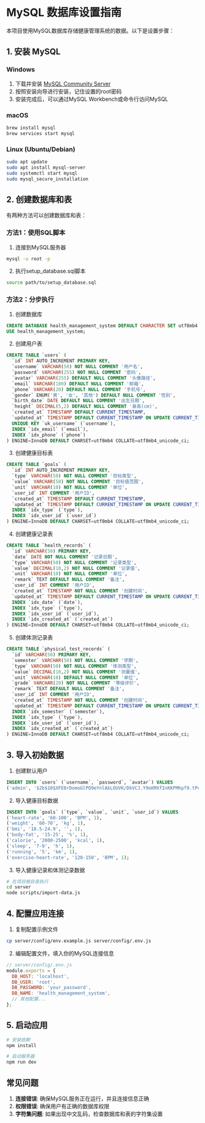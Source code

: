 # MySQL 数据库设置指南

本项目使用MySQL数据库存储健康管理系统的数据。以下是设置步骤：

## 1. 安装 MySQL

### Windows
1. 下载并安装 [MySQL Community Server](https://dev.mysql.com/downloads/mysql/)
2. 按照安装向导进行安装，记住设置的root密码
3. 安装完成后，可以通过MySQL Workbench或命令行访问MySQL

### macOS
```bash
brew install mysql
brew services start mysql
```

### Linux (Ubuntu/Debian)
```bash
sudo apt update
sudo apt install mysql-server
sudo systemctl start mysql
sudo mysql_secure_installation
```

## 2. 创建数据库和表

有两种方法可以创建数据库和表：

### 方法1：使用SQL脚本

1. 连接到MySQL服务器
```bash
mysql -u root -p
```

2. 执行setup_database.sql脚本
```bash
source path/to/setup_database.sql
```

### 方法2：分步执行

1. 创建数据库
```sql
CREATE DATABASE health_management_system DEFAULT CHARACTER SET utf8mb4 COLLATE utf8mb4_unicode_ci;
USE health_management_system;
```

2. 创建用户表
```sql
CREATE TABLE `users` (
  `id` INT AUTO_INCREMENT PRIMARY KEY,
  `username` VARCHAR(50) NOT NULL COMMENT '用户名',
  `password` VARCHAR(255) NOT NULL COMMENT '密码',
  `avatar` VARCHAR(255) DEFAULT NULL COMMENT '头像路径',
  `email` VARCHAR(100) DEFAULT NULL COMMENT '邮箱',
  `phone` VARCHAR(20) DEFAULT NULL COMMENT '手机号',
  `gender` ENUM('男', '女', '其他') DEFAULT NULL COMMENT '性别',
  `birth_date` DATE DEFAULT NULL COMMENT '出生日期',
  `height` DECIMAL(5,2) DEFAULT NULL COMMENT '身高(cm)',
  `created_at` TIMESTAMP DEFAULT CURRENT_TIMESTAMP,
  `updated_at` TIMESTAMP DEFAULT CURRENT_TIMESTAMP ON UPDATE CURRENT_TIMESTAMP,
  UNIQUE KEY `uk_username` (`username`),
  INDEX `idx_email` (`email`),
  INDEX `idx_phone` (`phone`)
) ENGINE=InnoDB DEFAULT CHARSET=utf8mb4 COLLATE=utf8mb4_unicode_ci;
```

3. 创建健康目标表
```sql
CREATE TABLE `goals` (
  `id` INT AUTO_INCREMENT PRIMARY KEY,
  `type` VARCHAR(50) NOT NULL COMMENT '目标类型',
  `value` VARCHAR(50) NOT NULL COMMENT '目标值范围',
  `unit` VARCHAR(10) NOT NULL COMMENT '单位',
  `user_id` INT COMMENT '用户ID',
  `created_at` TIMESTAMP DEFAULT CURRENT_TIMESTAMP,
  `updated_at` TIMESTAMP DEFAULT CURRENT_TIMESTAMP ON UPDATE CURRENT_TIMESTAMP,
  INDEX `idx_type` (`type`),
  INDEX `idx_user_id` (`user_id`)
) ENGINE=InnoDB DEFAULT CHARSET=utf8mb4 COLLATE=utf8mb4_unicode_ci;
```

4. 创建健康记录表
```sql
CREATE TABLE `health_records` (
  `id` VARCHAR(50) PRIMARY KEY,
  `date` DATE NOT NULL COMMENT '记录日期',
  `type` VARCHAR(50) NOT NULL COMMENT '记录类型',
  `value` DECIMAL(10,2) NOT NULL COMMENT '记录值',
  `unit` VARCHAR(10) NOT NULL COMMENT '单位',
  `remark` TEXT DEFAULT NULL COMMENT '备注',
  `user_id` INT COMMENT '用户ID',
  `created_at` TIMESTAMP NOT NULL COMMENT '创建时间',
  `updated_at` TIMESTAMP DEFAULT CURRENT_TIMESTAMP ON UPDATE CURRENT_TIMESTAMP,
  INDEX `idx_date` (`date`),
  INDEX `idx_type` (`type`),
  INDEX `idx_user_id` (`user_id`),
  INDEX `idx_created_at` (`created_at`)
) ENGINE=InnoDB DEFAULT CHARSET=utf8mb4 COLLATE=utf8mb4_unicode_ci;
```

5. 创建体测记录表
```sql
CREATE TABLE `physical_test_records` (
  `id` VARCHAR(50) PRIMARY KEY,
  `semester` VARCHAR(50) NOT NULL COMMENT '学期',
  `type` VARCHAR(50) NOT NULL COMMENT '体测类型',
  `value` DECIMAL(10,2) NOT NULL COMMENT '测量值',
  `unit` VARCHAR(10) DEFAULT NULL COMMENT '单位',
  `grade` VARCHAR(20) NOT NULL COMMENT '等级评价',
  `remark` TEXT DEFAULT NULL COMMENT '备注',
  `user_id` INT COMMENT '用户ID',
  `created_at` TIMESTAMP NOT NULL COMMENT '创建时间',
  `updated_at` TIMESTAMP DEFAULT CURRENT_TIMESTAMP ON UPDATE CURRENT_TIMESTAMP,
  INDEX `idx_semester` (`semester`),
  INDEX `idx_type` (`type`),
  INDEX `idx_user_id` (`user_id`),
  INDEX `idx_created_at` (`created_at`)
) ENGINE=InnoDB DEFAULT CHARSET=utf8mb4 COLLATE=utf8mb4_unicode_ci;
```

## 3. 导入初始数据

1. 创建默认用户
```sql
INSERT INTO `users` (`username`, `password`, `avatar`) VALUES 
('admin', '$2b$10$XFE0rDomoGlPO9eYnlAkLOUVK/DkVCJ.Y9oKMXfInKKPMhpf9.tPe', '/src/assets/1.jpg');
```

2. 导入健康目标数据
```sql
INSERT INTO `goals` (`type`, `value`, `unit`, `user_id`) VALUES 
('heart-rate', '60-100', 'BPM', 1),
('weight', '60-70', 'kg', 1),
('bmi', '18.5-24.9', '', 1),
('body-fat', '15-25', '%', 1),
('calorie', '2000-2500', 'kcal', 1),
('sleep', '7-9', 'h', 1),
('running', '5', 'km', 1),
('exercise-heart-rate', '120-150', 'BPM', 1);
```

3. 导入健康记录和体测记录数据
```bash
# 在项目根目录执行
cd server
node scripts/import-data.js
```

## 4. 配置应用连接

1. 复制配置示例文件
```bash
cp server/config/env.example.js server/config/.env.js
```

2. 编辑配置文件，填入你的MySQL连接信息
```javascript
// server/config/.env.js
module.exports = {
  DB_HOST: 'localhost',
  DB_USER: 'root',
  DB_PASSWORD: 'your_password',
  DB_NAME: 'health_management_system',
  // 其他配置...
};
```

## 5. 启动应用

```bash
# 安装依赖
npm install

# 启动服务器
npm run dev
```

## 常见问题

1. **连接错误**: 确保MySQL服务正在运行，并且连接信息正确
2. **权限错误**: 确保用户有正确的数据库权限
3. **字符集问题**: 如果出现中文乱码，检查数据库和表的字符集设置 